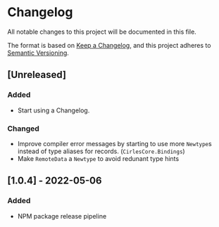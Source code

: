 # Changelog

All notable changes to this project will be documented in this file.

The format is based on [Keep a Changelog](https://keepachangelog.com/en/1.0.0/),
and this project adheres to [Semantic Versioning](https://semver.org/spec/v2.0.0.html).

## [Unreleased]

### Added

- Start using a Changelog.

### Changed

- Improve compiler error messages by starting to use more `Newtype`s instead of type aliases for records. (`CirlesCore.Bindings`)
- Make `RemoteData` a `Newtype` to avoid redunant type hints

## [1.0.4] - 2022-05-06

### Added

- NPM package release pipeline
